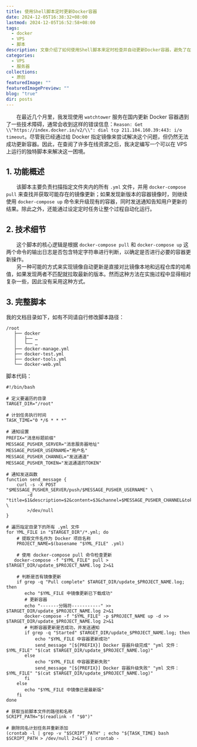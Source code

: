 ```yaml
---
title: 使用Shell脚本定时更新Docker容器
date: 2024-12-05T16:38:32+08:00
lastmod: 2024-12-05T16:52:58+08:00
tags:
  - docker
  - VPS
  - 脚本
description: 文章介绍了如何使用Shell脚本来定时检查并自动更新Docker容器，避免了在国内网络环境下使用watchtower服务遇到的技术障碍。该脚本能够扫描指定文件夹内的.yml文件，并通过docker-compose pull和docker-compose up命令来实现自动化更新及通知功能。
categories:
  - VPS
  - 服务器
collections:
  - 原创
featuredImage: ""
featuredImagePreview: ""
blog: "true"
dir: posts
---
```


‌‌‌‌　　在最近几个月里，我发现使用 `watchtower` 服务在国内更新 Docker 容器遇到了一些技术障碍，通常会收到这样的错误信息：`Reason: Get \\"https://index.docker.io/v2/\\": dial tcp 211.104.160.39:443: i/o timeout`。尽管我已经通过给 Docker 指定镜像来尝试解决这个问题，但仍然无法成功更新容器。因此，在查阅了许多在线资源之后，我决定编写一个可以在 VPS 上运行的独特脚本来解决这一困境。

## 1. 功能概述

‌‌‌‌　　该脚本主要负责扫描指定文件夹内的所有 `.yml` 文件，并用 `docker-compose pull` 来查找并获取可能存在的镜像更新；如果发现新版本的容器镜像时，则继续使用 `docker-compose up` 命令来升级现有的容器，同时发送通知告知用户更新的结果。除此之外，还能通过设定定时任务让整个过程自动化运行。

## 2. 技术细节

‌‌‌‌　　这个脚本的核心逻辑是根据 `docker-compose pull` 和 `docker-compose up` 这两个命令的输出日志是否包含特定字符串进行判断，以确定是否进行必要的容器更新操作。  
‌‌‌‌　　另一种可能的方式来实现镜像自动更新是直接对比镜像本地和远程仓库的哈希值，如果发现两者不匹配就拉取最新的版本。然而这种方法在实施过程中显得相对复杂一些，因此没有采用这种方式。

## 3. 完整脚本  

我的文档目录如下，如有不同请自行修改脚本路径：
```shell
/root
   ├── docker
   │   ├── …
   │   └── …
   ├── docker-manage.yml
   ├── docker-test.yml
   ├── docker-tools.yml
   └── docker-web.yml
```

脚本代码：
```shell
#!/bin/bash

# 定义要遍历的目录
TARGET_DIR="/root"

# 计划任务执行时间
TASK_TIME="0 */6 * * *"

# 通知设置
PREFIX="消息标题前缀"
MESSAGE_PUSHER_SERVER="消息服务器地址"
MESSAGE_PUSHER_USERNAME="用户名"
MESSAGE_PUSHER_CHANNEL="发送通道"
MESSAGE_PUSHER_TOKEN="发送通道的TOKEN"

# 通知发送函数
function send_message {
    curl -s -X POST "$MESSAGE_PUSHER_SERVER/push/$MESSAGE_PUSHER_USERNAME" \
        -d "title=$1&description=$2&content=$3&channel=$MESSAGE_PUSHER_CHANNEL&token=$MESSAGE_PUSHER_TOKEN&render_mode=code" \
        >/dev/null
}

# 遍历指定目录下的所有 .yml 文件
for YML_FILE in "$TARGET_DIR"/*.yml; do
    # 提取文件名作为 Docker 项目名称
    PROJECT_NAME=$(basename "$YML_FILE" .yml)

    # 使用 docker-compose pull 命令检查更新
   docker-compose -f "$YML_FILE" pull > $TARGET_DIR/update_$PROJECT_NAME.log 2>&1

    # 判断是否有镜像更新
    if grep -q "Pull complete" $TARGET_DIR/update_$PROJECT_NAME.log; then
       echo "$YML_FILE 中镜像更新已下载成功"
       # 更新容器
       echo "-------分隔符-----------" >> $TARGET_DIR/update_$PROJECT_NAME.log 2>&1
       docker-compose -f "$YML_FILE" -p $PROJECT_NAME up -d >> $TARGET_DIR/update_$PROJECT_NAME.log 2>&1
       # 判断容器更新是否成功，并发送通知
       if grep -q "Started" $TARGET_DIR/update_$PROJECT_NAME.log; then
           echo "$YML_FILE 中容器更新成功"
           send_message "[${PREFIX}] Docker 容器升级完成" "yml 文件：$YML_FILE" "$(cat $TARGET_DIR/update_$PROJECT_NAME.log)"
       else
           echo "$YML_FILE 中容器更新失败"
           send_message "[${PREFIX}] Docker 容器升级失败" "yml 文件：$YML_FILE" "$(cat $TARGET_DIR/update_$PROJECT_NAME.log)"
       fi
    else
       echo "$YML_FILE 中镜像已是最新版"
    fi
done

# 获取当前脚本文件的路径和名称
SCRIPT_PATH="$(readlink -f "$0")"

# 删除同名计划任务并重新添加
(crontab -l | grep -v "$SCRIPT_PATH" ; echo "${TASK_TIME} bash $SCRIPT_PATH > /dev/null 2>&1") | crontab -
```
